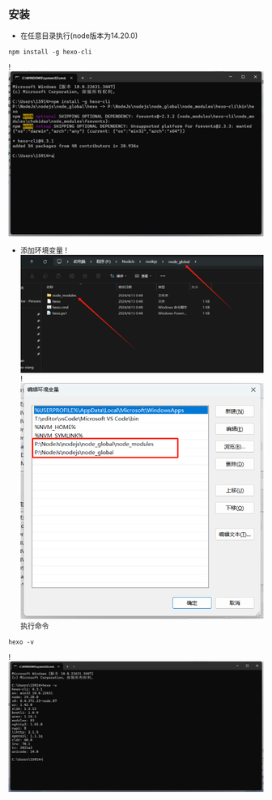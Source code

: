 ## 安装
- 在任意目录执行(node版本为14.20.0)
```
npm install -g hexo-cli
```
!![](../static/annex/Pasted%20image%2020240413004902.png)
- 添加环境变量
!![](../static/annex/Pasted%20image%2020240413005320.png)
!![](../static/annex/Pasted%20image%2020240413005346.png)
执行命令
```
hexo -v
```
!![](../static/annex/Pasted%20image%2020240413005412.png)

